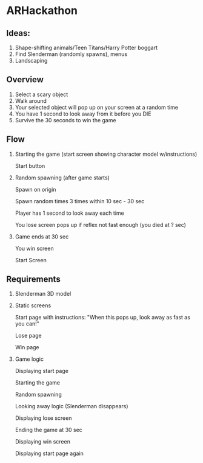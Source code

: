 # ARHackathon


## Ideas:

1. Shape-shifting animals/Teen Titans/Harry Potter boggart
2. Find Slenderman (randomly spawns), menus
3. Landscaping

## Overview
1. Select a scary object
2. Walk around
3. Your selected object will pop up on your screen at a random time
4. You have 1 second to look away from it before you DIE
5. Survive the 30 seconds to win the game

## Flow
1. Starting the game (start screen showing character model w/instructions) 

   

    Start button

2. Random spawning (after game starts)

    Spawn on origin

    Spawn random times 3 times within 10 sec - 30 sec

    Player has 1 second to look away each time

    You lose screen pops up if reflex not fast enough (you died at ? sec)

3. Game ends at 30 sec

    You win screen

    Start Screen


## Requirements
1. Slenderman 3D model
2. Static screens

    Start page with instructions: "When this pops up, look away as fast as you can!"

    Lose page

    Win page
3. Game logic 

    Displaying start page

    Starting the game

    Random spawning

    Looking away logic (Slenderman disappears)

    Displaying lose screen

    Ending the game at 30 sec

    Displaying win screen

    Displaying start page again

